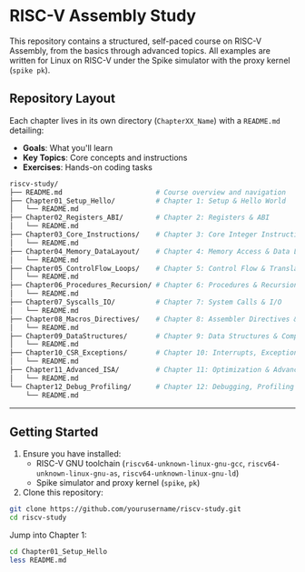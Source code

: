 # RISC-V Assembly Study

This repository contains a structured, self-paced course on RISC-V Assembly, from the basics through advanced topics. All examples are written for Linux on RISC-V under the Spike simulator with the proxy kernel (`spike pk`).

## Repository Layout

Each chapter lives in its own directory (`ChapterXX_Name`) with a `README.md` detailing:
- **Goals**: What you'll learn
- **Key Topics**: Core concepts and instructions
- **Exercises**: Hands-on coding tasks

```sh
riscv-study/
├── README.md                       # Course overview and navigation
├── Chapter01_Setup_Hello/          # Chapter 1: Setup & Hello World
│   └── README.md
├── Chapter02_Registers_ABI/        # Chapter 2: Registers & ABI
│   └── README.md
├── Chapter03_Core_Instructions/    # Chapter 3: Core Integer Instructions
│   └── README.md
├── Chapter04_Memory_DataLayout/    # Chapter 4: Memory Access & Data Layout
│   └── README.md
├── Chapter05_ControlFlow_Loops/    # Chapter 5: Control Flow & Translating Loops
│   └── README.md
├── Chapter06_Procedures_Recursion/ # Chapter 6: Procedures & Recursion
│   └── README.md
├── Chapter07_Syscalls_IO/          # Chapter 7: System Calls & I/O
│   └── README.md
├── Chapter08_Macros_Directives/    # Chapter 8: Assembler Directives & Macros
│   └── README.md
├── Chapter09_DataStructures/       # Chapter 9: Data Structures & Complex C Translation
│   └── README.md
├── Chapter10_CSR_Exceptions/       # Chapter 10: Interrupts, Exceptions & CSRs
│   └── README.md
├── Chapter11_Advanced_ISA/         # Chapter 11: Optimization & Advanced ISA
│   └── README.md
└── Chapter12_Debug_Profiling/      # Chapter 12: Debugging, Profiling & Toolchain Tips
    └── README.md
```

---

## Getting Started

1. Ensure you have installed:
    - RISC-V GNU toolchain (`riscv64-unknown-linux-gnu-gcc`, `riscv64-unknown-linux-gnu-as`, `riscv64-unknown-linux-gnu-ld`)
    - Spike simulator and proxy kernel (`spike`, `pk`)
2. Clone this repository:

```sh
git clone https://github.com/yourusername/riscv-study.git
cd riscv-study
```

Jump into Chapter 1:

```sh
cd Chapter01_Setup_Hello
less README.md
```
